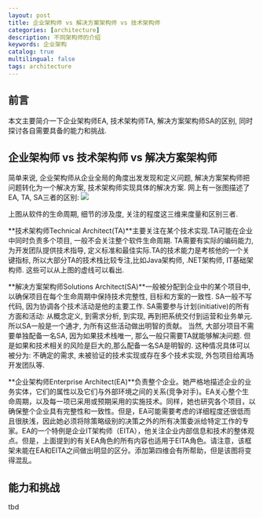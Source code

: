 ```yaml
---
layout: post
title: 企业架构师 vs 解决方案架构师 vs 技术架构师
categories: [architecture]
description: 不同架构师的介绍
keywords: 企业架构
catalog: true
multilingual: false
tags: architecture
---
```


## 前言
本文主要简介一下企业架构师EA, 技术架构师TA, 解决方案架构师SA的区别, 同时探讨各自需要具备的能力和挑战.


## 企业架构师 vs 技术架构师 vs 解决方案架构师
简单来说, 企业架构师从企业全局的角度出发发现和定义问题, 解决方案架构师把问题转化为一个解决方案, 技术架构师实现具体的解决方案.
网上有一张图描述了EA, TA, SA三者的区别:
<img src="{{site.baseurl}}/assets/images/2020-11/architects.png"/>

上图从软件的生命周期, 细节的涉及度, 关注的程度这三维来度量和区别三者.

**技术架构师Technical Architect(TA)**主要关注在某个技术实现.TA可能在企业中同时负责多个项目, 一般不会关注整个软件生命周期. TA需要有实际的编码能力, 为开发团队提供技术指导, 定义标准和最佳实际.TA的技术能力是考核他的一个关键指标, 所以大部分TA的技术栈比较专注,比如Java架构师, .NET架构师, IT基础架构师. 这些可以从上图的虚线可以看出.
 
**解决方案架构师Solutions Architect(SA)**一般被分配到企业中的某个项目中, 以确保项目在每个生命周期中保持技术完整性, 目标和方案的一致性. SA一般不写代码, 因为协调各个技术活动是他的主要工作. SA需要参与计划(initiative)的所有方面和活动: 从概念定义, 到需求分析, 到实现, 再到把系统交付到运营和业务单元. 所以SA一般是一个通才, 为所有这些活动做出明智的贡献。 当然, 大部分项目不需要单独配备一名SA, 因为如果技术栈唯一, 那么一般只需要TA就能够解决问题. 但是如果和技术相关的风险是巨大的,那么配备一名SA是明智的. 这种情况具体可以被分为: 不确定的需求, 未被验证的技术实现或存在多个技术实现, 外包项目给离场开发团队等. 

**企业架构师Enterprise Architect(EA)**负责整个企业。她严格地描述企业的业务实体，它们的属性以及它们与外部环境之间的关系(竞争对手)。EA关心整个生命周期，以及每一项已采用或预期采用的实施技术。同样，她也研究各个项目，以确保整个企业具有完整性和一致性。但是，EA可能需要考虑的详细程度还很低而且很肤浅，因此她必须将除策略级别的决策之外的所有决策委派给特定工作的专家。EA的一个特例是企业IT架构师（EITA），他关注企业内部信息和技术的整体观点。但是，上面提到的有关EA角色的所有内容也适用于EITA角色。请注意，该框架未能在EA和EITA之间做出明显的区分。添加第四维会有所帮助，但是该图将变得混乱。

## 能力和挑战
tbd